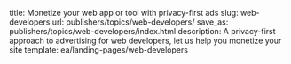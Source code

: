 title: Monetize your web app or tool with privacy-first ads
slug: web-developers
url: publishers/topics/web-developers/
save_as: publishers/topics/web-developers/index.html
description: A privacy-first approach to advertising for web developers, let us help you monetize your site
template: ea/landing-pages/web-developers
